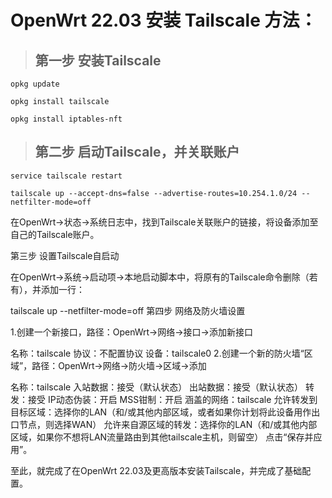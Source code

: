 # OpenWrt 22.03 安装 Tailscale 方法：

> ## 第一步 安装Tailscale
```
opkg update

opkg install tailscale

opkg install iptables-nft
```
> ## 第二步 启动Tailscale，并关联账户
```
service tailscale restart

tailscale up --accept-dns=false --advertise-routes=10.254.1.0/24 --netfilter-mode=off
```
在OpenWrt→状态→系统日志中，找到Tailscale关联账户的链接，将设备添加至自己的Tailscale账户。

第三步 设置Tailscale自启动

在OpenWrt→系统→启动项→本地启动脚本中，将原有的Tailscale命令删除（若有），并添加一行：

tailscale up --netfilter-mode=off
第四步 网络及防火墙设置

1.创建一个新接口，路径：OpenWrt→网络→接口→添加新接口

名称：tailscale
协议：不配置协议
设备：tailscale0
2.创建一个新的防火墙“区域”，路径：OpenWrt→网络→防火墙→区域→添加

名称：tailscale
入站数据：接受（默认状态）
出站数据：接受（默认状态）
转发：接受
IP动态伪装：开启
MSS钳制：开启
涵盖的网络：tailscale
允许转发到目标区域：选择你的LAN（和/或其他内部区域，或者如果你计划将此设备用作出口节点，则选择WAN）
允许来自源区域的转发：选择你的LAN（和/或其他内部区域，如果你不想将LAN流量路由到其他tailscale主机，则留空）
点击“保存并应用”。

 

至此，就完成了在OpenWrt 22.03及更高版本安装Tailscale，并完成了基础配置。